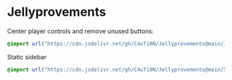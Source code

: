 # Jellyprovements

Center player controls and remove unused buttons:
```css
@import url("https://cdn.jsdelivr.net/gh/C4uTi0N/Jellyprovements@main/Jellyfin-center-player-controls.css");
```

Static sidebar
```css
@import url("https://cdn.jsdelivr.net/gh/C4uTi0N/Jellyprovements@main/Static-sidebar");
```